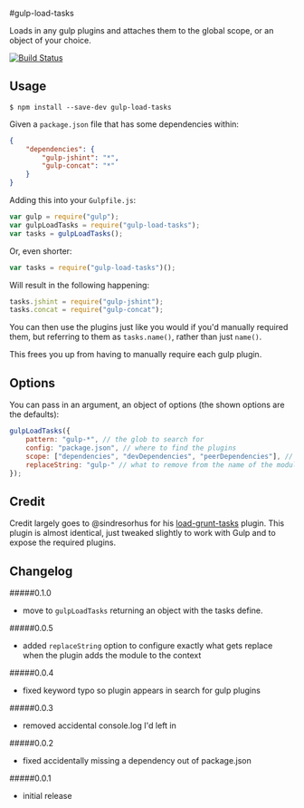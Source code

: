 #gulp-load-tasks

Loads in any gulp plugins and attaches them to the global scope, or an object of your choice.

[![Build Status](https://travis-ci.org/jackfranklin/gulp-load-tasks.png)](https://travis-ci.org/jackfranklin/gulp-load-tasks)

## Usage

```
$ npm install --save-dev gulp-load-tasks
```

Given a `package.json` file that has some dependencies within:

```json
{
    "dependencies": {
        "gulp-jshint": "*",
        "gulp-concat": "*"
    }
}
```

Adding this into your `Gulpfile.js`:

```js
var gulp = require("gulp");
var gulpLoadTasks = require("gulp-load-tasks");
var tasks = gulpLoadTasks();
```

Or, even shorter:

```js
var tasks = require("gulp-load-tasks")();
```

Will result in the following happening:

```js
tasks.jshint = require("gulp-jshint");
tasks.concat = require("gulp-concat");
```

You can then use the plugins just like you would if you'd manually required them, but referring to them as `tasks.name()`, rather than just `name()`.

This frees you up from having to manually require each gulp plugin.

## Options

You can pass in an argument, an object of options (the shown options are the defaults):

```js
gulpLoadTasks({
    pattern: "gulp-*", // the glob to search for
    config: "package.json", // where to find the plugins
    scope: ["dependencies", "devDependencies", "peerDependencies"], // which keys in the config to look within
    replaceString: "gulp-" // what to remove from the name of the module when adding it to the context
});
```

## Credit

Credit largely goes to @sindresorhus for his [load-grunt-tasks](https://github.com/sindresorhus/load-grunt-tasks) plugin. This plugin is almost identical, just tweaked slightly to work with Gulp and to expose the required plugins.

## Changelog

#####0.1.0
- move to `gulpLoadTasks` returning an object with the tasks define.

#####0.0.5
- added `replaceString` option to configure exactly what gets replace when the plugin adds the module to the context

#####0.0.4
- fixed keyword typo so plugin appears in search for gulp plugins

#####0.0.3
- removed accidental console.log I'd left in

#####0.0.2
- fixed accidentally missing a dependency out of package.json

#####0.0.1
- initial release




